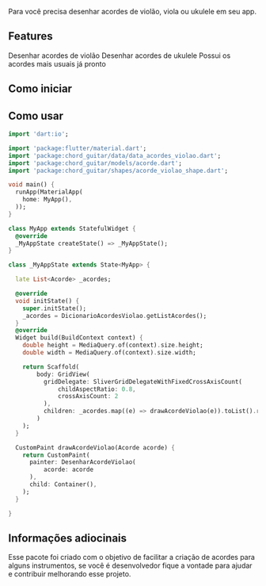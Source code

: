 
Para você precisa desenhar acordes de violão, viola ou ukulele em seu app.

## Features
 Desenhar acordes de violão
 Desenhar acordes de ukulele
 Possui os acordes mais usuais já pronto

## Como iniciar



## Como usar

```dart
import 'dart:io';

import 'package:flutter/material.dart';
import 'package:chord_guitar/data/data_acordes_violao.dart';
import 'package:chord_guitar/models/acorde.dart';
import 'package:chord_guitar/shapes/acorde_violao_shape.dart';

void main() {
  runApp(MaterialApp(
    home: MyApp(),
  ));
}

class MyApp extends StatefulWidget {
  @override
  _MyAppState createState() => _MyAppState();
}

class _MyAppState extends State<MyApp> {

  late List<Acorde> _acordes;

  @override
  void initState() {
    super.initState();
    _acordes = DicionarioAcordesViolao.getListAcordes();
  }
  @override
  Widget build(BuildContext context) {
    double height = MediaQuery.of(context).size.height;
    double width = MediaQuery.of(context).size.width;

    return Scaffold(
        body: GridView(
          gridDelegate: SliverGridDelegateWithFixedCrossAxisCount(
              childAspectRatio: 0.8,
              crossAxisCount: 2
          ),
          children: _acordes.map((e) => drawAcordeViolao(e)).toList().reversed.toList(),
        )
    );
  }

  CustomPaint drawAcordeViolao(Acorde acorde) {
    return CustomPaint(
      painter: DesenharAcordeViolao(
          acorde: acorde
      ),
      child: Container(),
    );
  }

}
```

## Informações adiocinais

Esse pacote foi criado com o objetivo de facilitar a criação de acordes para alguns instrumentos,
se você é desenvolvedor fique a vontade para ajudar e contribuir melhorando esse projeto.
